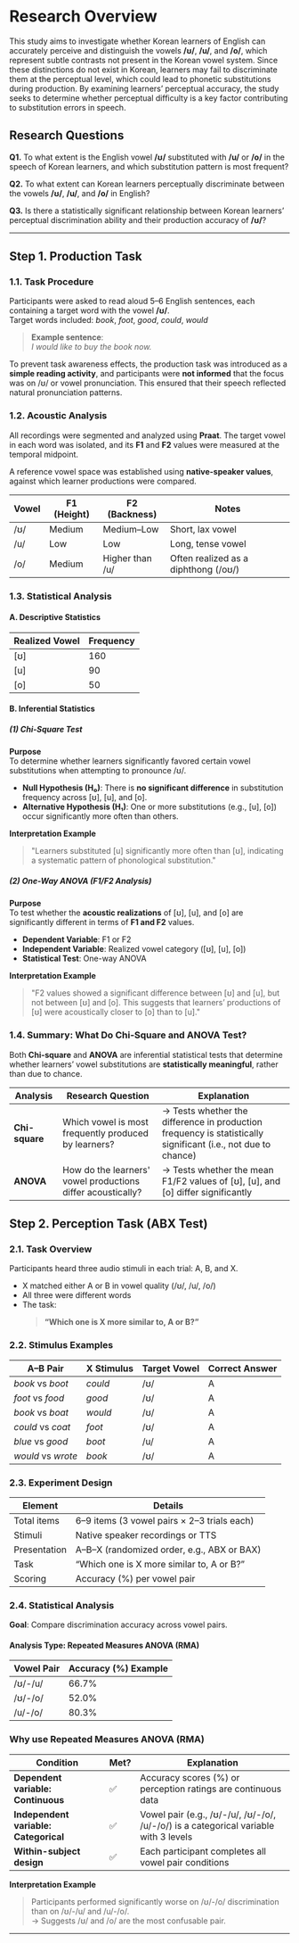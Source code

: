 # Research Overview

This study aims to investigate whether Korean learners of English can accurately perceive and distinguish the vowels **/ʊ/**, **/u/**, and **/o/**, which represent subtle contrasts not present in the Korean vowel system. Since these distinctions do not exist in Korean, learners may fail to discriminate them at the perceptual level, which could lead to phonetic substitutions during production. By examining learners’ perceptual accuracy, the study seeks to determine whether perceptual difficulty is a key factor contributing to substitution errors in speech.

## Research Questions

**Q1.** To what extent is the English vowel **/ʊ/** substituted with **/u/** or **/o/** in the speech of Korean learners, and which substitution pattern is most frequent?

**Q2.** To what extent can Korean learners perceptually discriminate between the vowels **/ʊ/**, **/u/**, and **/o/** in English?

**Q3.** Is there a statistically significant relationship between Korean learners’ perceptual discrimination ability and their production accuracy of **/ʊ/**?

---

## Step 1. Production Task

### 1.1. Task Procedure

Participants were asked to read aloud 5–6 English sentences, each containing a target word with the vowel **/ʊ/**.  
Target words included: *book*, *foot*, *good*, *could*, *would*

> **Example sentence**:  
> *I would like to buy the book now.*

To prevent task awareness effects, the production task was introduced as a **simple reading activity**, and participants were **not informed** that the focus was on /ʊ/ or vowel pronunciation. This ensured that their speech reflected natural pronunciation patterns.


### 1.2. Acoustic Analysis

All recordings were segmented and analyzed using **Praat**. The target vowel in each word was isolated, and its **F1** and **F2** values were measured at the temporal midpoint.

A reference vowel space was established using **native-speaker values**, against which learner productions were compared.

  | Vowel | F1 (Height) | F2 (Backness) | Notes                                |
  |-------|-------------|----------------|--------------------------------------|
  | /ʊ/   | Medium       | Medium–Low      | Short, lax vowel                     |
  | /u/   | Low          | Low             | Long, tense vowel                    |
  | /o/   | Medium       | Higher than /u/ | Often realized as a diphthong (/oʊ/) |



### 1.3. Statistical Analysis

#### A. Descriptive Statistics

  | Realized Vowel | Frequency |
  |----------------|-----------|
  | [ʊ]            | 160       |
  | [u]            | 90        |
  | [o]            | 50        |

#### B. Inferential Statistics

##### (1) Chi-Square Test

**Purpose**  
To determine whether learners significantly favored certain vowel substitutions when attempting to pronounce /ʊ/.

- **Null Hypothesis (H₀)**: There is **no significant difference** in substitution frequency across [ʊ], [u], and [o].
- **Alternative Hypothesis (H₁)**: One or more substitutions (e.g., [u], [o]) occur significantly more often than others.

**Interpretation Example**  
> "Learners substituted [u] significantly more often than [ʊ], indicating a systematic pattern of phonological substitution."


##### (2) One-Way ANOVA (F1/F2 Analysis)

**Purpose**  
To test whether the **acoustic realizations** of [ʊ], [u], and [o] are significantly different in terms of **F1 and F2** values.

- **Dependent Variable**: F1 or F2
- **Independent Variable**: Realized vowel category ([ʊ], [u], [o])
- **Statistical Test**: One-way ANOVA

**Interpretation Example**  
> "F2 values showed a significant difference between [ʊ] and [u], but not between [ʊ] and [o]. This suggests that learners’ productions of [ʊ] were acoustically closer to [o] than to [u]."


### 1.4. Summary: What Do Chi-Square and ANOVA Test?

Both **Chi-square** and **ANOVA** are inferential statistical tests that determine whether learners’ vowel substitutions are **statistically meaningful**, rather than due to chance.

| Analysis     | Research Question                             | Explanation                                                                 |
|--------------|------------------------------------------------|------------------------------------------------------------------------------|
| **Chi-square** | Which vowel is most frequently produced by learners? | → Tests whether the difference in production frequency is statistically significant (i.e., not due to chance) |
| **ANOVA**      | How do the learners' vowel productions differ acoustically? | → Tests whether the mean F1/F2 values of [ʊ], [u], and [o] differ significantly |


## Step 2. Perception Task (ABX Test)

### 2.1. Task Overview

Participants heard three audio stimuli in each trial: A, B, and X.  
- X matched either A or B in vowel quality (/ʊ/, /u/, /o/)  
- All three were different words  
- The task:  
  > **“Which one is X more similar to, A or B?”**


### 2.2. Stimulus Examples

| A–B Pair        | X Stimulus | Target Vowel | Correct Answer |
|-----------------|------------|---------------|----------------|
| *book* vs *boot* | *could*     | /ʊ/           | A              |
| *foot* vs *food* | *good*      | /ʊ/           | A              |
| *book* vs *boat* | *would*     | /ʊ/           | A              |
| *could* vs *coat*| *foot*      | /ʊ/           | A              |
| *blue* vs *good* | *boot*      | /u/           | A              |
| *would* vs *wrote*| *book*     | /ʊ/           | A              |


### 2.3. Experiment Design

| Element          | Details |
|------------------|---------|
| Total items      | 6–9 items (3 vowel pairs × 2–3 trials each) |
| Stimuli          | Native speaker recordings or TTS |
| Presentation     | A–B–X (randomized order, e.g., ABX or BAX) |
| Task             | “Which one is X more similar to, A or B?” |
| Scoring          | Accuracy (%) per vowel pair |


### 2.4. Statistical Analysis

**Goal**: Compare discrimination accuracy across vowel pairs.

#### Analysis Type: Repeated Measures ANOVA (RMA)

| Vowel Pair   | Accuracy (%) Example |
|--------------|----------------------|
| /ʊ/-/u/      | 66.7%                |
| /ʊ/-/o/      | 52.0%                |
| /u/-/o/      | 80.3%                |

### Why use Repeated Measures ANOVA (RMA)

| Condition                         | Met? | Explanation                                                   |
|----------------------------------|------|---------------------------------------------------------------|
| **Dependent variable: Continuous**   | ✅   | Accuracy scores (%) or perception ratings are continuous data |
| **Independent variable: Categorical** | ✅   | Vowel pair (e.g., /ʊ/-/u/, /ʊ/-/o/, /u/-/o/) is a categorical variable with 3 levels |
| **Within-subject design**            | ✅   | Each participant completes all vowel pair conditions          |

**Interpretation Example**  
> Participants performed significantly worse on /ʊ/-/o/ discrimination than on /ʊ/-/u/ and /u/-/o/.  
> → Suggests /ʊ/ and /o/ are the most confusable pair.

---

